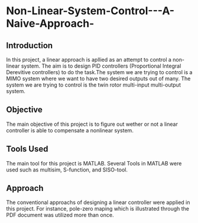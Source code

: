 # Non-Linear-System-Control---A-Naive-Approach-

## Introduction
In this project, a linear approach is apllied as an attempt to control a non-linear system. The aim is to design PID controllers (Proportional Integral Derevitive controllers) to do the task.The system we are trying to control is a MIMO system where we want to have two desired outputs out of many. The system we are trying to control is the twin rotor multi-input multi-output system.

## Objective
The main objective of this project is to figure out wether or not a linear controller is able to compensate a nonlinear system.

## Tools Used
The main tool for this project is MATLAB. Several Tools in MATLAB were used such as multisim, S-function, and SISO-tool.

## Approach
The conventional approachs of designing a linear controller were applied in this project. For instance, pole-zero maping which is illustrated through the PDF document was utilized more than once.






